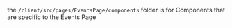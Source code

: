 the `/client/src/pages/EventsPage/components` folder is for Components that are specific to the Events Page